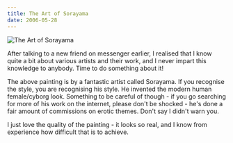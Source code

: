 ```yaml
---
title: The Art of Sorayama
date: 2006-05-28
---
```


![The Art of Sorayama](https://source.unsplash.com/LuQ2ex5HY3c/1600x900)

After talking to a new friend on messenger earlier, I realised that I know quite a bit about various artists and their work, and I never impart this knowledge to anybody. Time to do something about it!

The above painting is by a fantastic artist called Sorayama. If you recognise the style, you are recognising his style. He invented the modern human female/cyborg look. Something to be careful of though - if you go searching for more of his work on the internet, please don't be shocked - he's done a fair amount of commissions on erotic themes. Don't say I didn't warn you.

I just love the quality of the painting - it looks so real, and I know from experience how difficult that is to achieve.